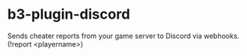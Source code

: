 # b3-plugin-discord
Sends cheater reports from your game server to Discord via webhooks. (!report &lt;playername>)
